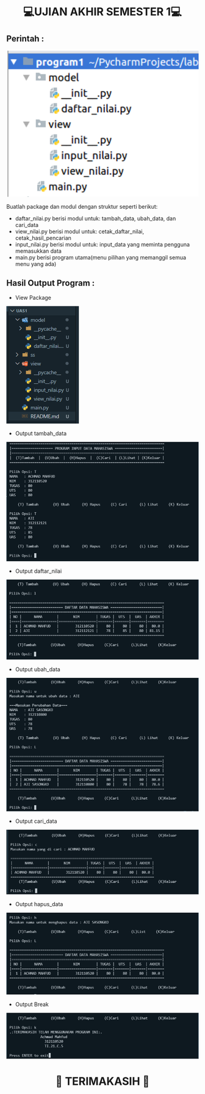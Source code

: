 # <p align='center'> :computer:**UJIAN AKHIR SEMESTER 1**:computer:

## **Perintah :**

![.](ss/perintah.png)

Buatlah package dan modul dengan struktur seperti berikut:
- daftar_nilai.py berisi modul untuk: tambah_data, ubah_data, dan cari_data
- view_nilai.py berisi modul untuk: cetak_daftar_nilai, cetak_hasil_pencarian
- input_nilai.py berisi modul untuk: input_data yang meminta pengguna memasukkan data
- main.py berisi program utama(menu pilihan yang memanggil semua menu yang ada)

## **Hasil Output Program :**

- View Package

![.](ss/package.png)

- Output tambah_data
  
![.](ss/tambah_data.png)

- Output daftar_nilai

![.](ss/daftar_nilai.png)

- Output ubah_data

![.](ss/ubah_data.png)

- Output cari_data

![.](ss/cari_data.png)

- Output hapus_data

![.](ss/hapus_data.png)

- Output Break

![.](ss/Break.png)

# <p align='center'> :pray: **TERIMAKASIH** :pray: